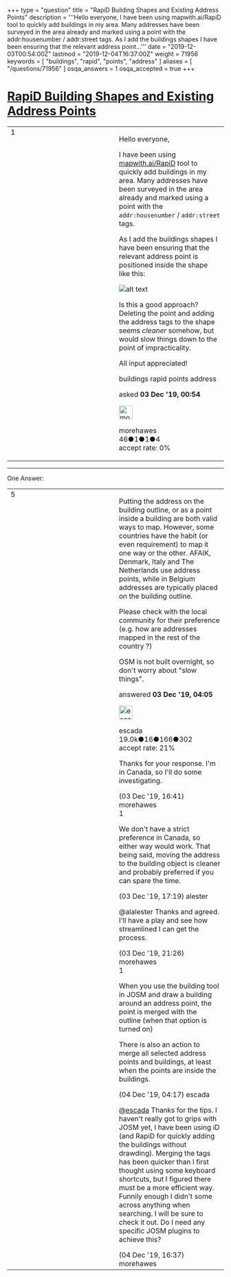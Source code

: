+++
type = "question"
title = "RapiD Building Shapes and Existing Address Points"
description = '''Hello everyone, I have been using mapwith.ai/RapiD tool to quickly add buildings in my area. Many addresses have been surveyed in the area already and marked using a point with the addr:housenumber / addr:street tags. As I add the buildings shapes I have been ensuring that the relevant address point...'''
date = "2019-12-03T00:54:00Z"
lastmod = "2019-12-04T16:37:00Z"
weight = 71956
keywords = [ "buildings", "rapid", "points", "address" ]
aliases = [ "/questions/71956" ]
osqa_answers = 1
osqa_accepted = true
+++

<div class="headNormal">

# [RapiD Building Shapes and Existing Address Points](/questions/71956/rapid-building-shapes-and-existing-address-points)

</div>

<div id="main-body">

<div id="askform">

<table id="question-table" style="width:100%;">
<colgroup>
<col style="width: 50%" />
<col style="width: 50%" />
</colgroup>
<tbody>
<tr>
<td style="width: 30px; vertical-align: top"><div class="vote-buttons">
<span id="post-71956-upvote" class="ajax-command post-vote up" rel="nofollow" title="I like this post (click again to cancel)"> </span>
<div id="post-71956-score" class="post-score" title="current number of votes">
1
</div>
<span id="post-71956-downvote" class="ajax-command post-vote down" rel="nofollow" title="I dont like this post (click again to cancel)"> </span> <span id="favorite-mark" class="ajax-command favorite-mark" rel="nofollow" title="mark/unmark this question as favorite (click again to cancel)"> </span>
<div id="favorite-count" class="favorite-count">
&#10;</div>
</div></td>
<td><div id="item-right">
<div class="question-body">
<p>Hello everyone,</p>
<p>I have been using <a href="https://mapwith.ai/rapid">mapwith.ai/RapiD</a> tool to quickly add buildings in my area. Many addresses have been surveyed in the area already and marked using a point with the <code>addr:housenumber</code> / <code>addr:street</code> tags.</p>
<p>As I add the buildings shapes I have been ensuring that the relevant address point is positioned inside the shape like this:</p>
<p><img src="https://help.openstreetmap.org/upfiles/Screen-Shot_2019-12-02_at_4.46.05_PM_copy.png" alt="alt text" /></p>
<p>Is this a good approach? Deleting the point and adding the address tags to the shape seems <em>cleaner</em> somehow, but would slow things down to the point of impracticality.</p>
<p>All input appreciated!</p>
</div>
<div id="question-tags" class="tags-container tags">
<span class="post-tag tag-link-buildings" rel="tag" title="see questions tagged &#39;buildings&#39;">buildings</span> <span class="post-tag tag-link-rapid" rel="tag" title="see questions tagged &#39;rapid&#39;">rapid</span> <span class="post-tag tag-link-points" rel="tag" title="see questions tagged &#39;points&#39;">points</span> <span class="post-tag tag-link-address" rel="tag" title="see questions tagged &#39;address&#39;">address</span>
</div>
<div id="question-controls" class="post-controls">
&#10;</div>
<div class="post-update-info-container">
<div class="post-update-info post-update-info-user">
<p>asked <strong>03 Dec '19, 00:54</strong></p>
<img src="https://secure.gravatar.com/avatar/0596e8e85e7b1cd4a03b93bd419a1022?s=32&amp;d=identicon&amp;r=g" class="gravatar" width="32" height="32" alt="morehawes&#39;s gravatar image" />
<p><span>morehawes</span><br />
<span class="score" title="46 reputation points">46</span><span title="1 badges"><span class="badge1">●</span><span class="badgecount">1</span></span><span title="1 badges"><span class="silver">●</span><span class="badgecount">1</span></span><span title="4 badges"><span class="bronze">●</span><span class="badgecount">4</span></span><br />
<span class="accept_rate" title="Rate of the user&#39;s accepted answers">accept rate:</span> <span title="morehawes has no accepted answers">0%</span></p>
</img>
</div>
</div>
<div id="comments-container-71956" class="comments-container">
&#10;</div>
<div id="comment-tools-71956" class="comment-tools">
&#10;</div>
<div class="clear">
&#10;</div>
<div id="comment-71956-form-container" class="comment-form-container">
&#10;</div>
<div class="clear">
&#10;</div>
</div></td>
</tr>
</tbody>
</table>

------------------------------------------------------------------------

<div class="tabBar">

<span id="sort-top"></span>

<div class="headQuestions">

One Answer:

</div>

</div>

<span id="71958"></span>

<div id="answer-container-71958" class="answer accepted-answer">

<table style="width:100%;">
<colgroup>
<col style="width: 50%" />
<col style="width: 50%" />
</colgroup>
<tbody>
<tr>
<td style="width: 30px; vertical-align: top"><div class="vote-buttons">
<span id="post-71958-upvote" class="ajax-command post-vote up" rel="nofollow" title="I like this post (click again to cancel)"> </span>
<div id="post-71958-score" class="post-score" title="current number of votes">
5
</div>
<span id="post-71958-downvote" class="ajax-command post-vote down" rel="nofollow" title="I dont like this post (click again to cancel)"> </span> <span class="accept-answer on" rel="nofollow" title="morehawes has selected this answer as the correct answer"> </span>
</div></td>
<td><div class="item-right">
<div class="answer-body">
<p>Putting the address on the building outline, or as a point inside a building are both valid ways to map. However, some countries have the habit (or even requirement) to map it one way or the other. AFAIK, Denmark, Italy and The Netherlands use address points, while in Belgium addresses are typically placed on the building outline.</p>
<p>Please check with the local community for their preference (e.g. how are addresses mapped in the rest of the country ?)</p>
<p>OSM is not built overnight, so don't worry about "slow things".</p>
</div>
<div class="answer-controls post-controls">
&#10;</div>
<div class="post-update-info-container">
<div class="post-update-info post-update-info-user">
<p>answered <strong>03 Dec '19, 04:05</strong></p>
<img src="https://secure.gravatar.com/avatar/813a136afe7d4c95fd5bccdd78705e0e?s=32&amp;d=identicon&amp;r=g" class="gravatar" width="32" height="32" alt="escada&#39;s gravatar image" />
<p><span>escada</span><br />
<span class="score" title="19043 reputation points"><span>19.0k</span></span><span title="16 badges"><span class="badge1">●</span><span class="badgecount">16</span></span><span title="166 badges"><span class="silver">●</span><span class="badgecount">166</span></span><span title="302 badges"><span class="bronze">●</span><span class="badgecount">302</span></span><br />
<span class="accept_rate" title="Rate of the user&#39;s accepted answers">accept rate:</span> <span title="escada has 97 accepted answers">21%</span></p>
</div>
</div>
<div id="comments-container-71958" class="comments-container">
<span id="71969"></span>
<div id="comment-71969" class="comment">
<div id="post-71969-score" class="comment-score">
&#10;</div>
<div class="comment-text">
<p>Thanks for your response. I'm in Canada, so I'll do some investigating.</p>
</div>
<div id="comment-71969-info" class="comment-info">
<span class="comment-age">(03 Dec '19, 16:41)</span> <span class="comment-user userinfo">morehawes</span>
</div>
</div>
<span id="71970"></span>
<div id="comment-71970" class="comment">
<div id="post-71970-score" class="comment-score">
1
</div>
<div class="comment-text">
<p>We don't have a strict preference in Canada, so either way would work. That being said, moving the address to the building object is cleaner and probably preferred if you can spare the time.</p>
</div>
<div id="comment-71970-info" class="comment-info">
<span class="comment-age">(03 Dec '19, 17:19)</span> <span class="comment-user userinfo">alester</span>
</div>
</div>
<span id="71971"></span>
<div id="comment-71971" class="comment">
<div id="post-71971-score" class="comment-score">
&#10;</div>
<div class="comment-text">
<p>@alalester Thanks and agreed. I'll have a play and see how streamlined I can get the process.</p>
</div>
<div id="comment-71971-info" class="comment-info">
<span class="comment-age">(03 Dec '19, 21:26)</span> <span class="comment-user userinfo">morehawes</span>
</div>
</div>
<span id="71979"></span>
<div id="comment-71979" class="comment">
<div id="post-71979-score" class="comment-score">
1
</div>
<div class="comment-text">
<p>When you use the building tool in JOSM and draw a building around an address point, the point is merged with the outline (when that option is turned on)</p>
<p>There is also an action to merge all selected address points and buildings, at least when the points are inside the buildings.</p>
</div>
<div id="comment-71979-info" class="comment-info">
<span class="comment-age">(04 Dec '19, 04:17)</span> <span class="comment-user userinfo">escada</span>
</div>
</div>
<span id="71992"></span>
<div id="comment-71992" class="comment">
<div id="post-71992-score" class="comment-score">
&#10;</div>
<div class="comment-text">
<p><a href="https://help.openstreetmap.org/users/5390/escada"></a><a href="https://help.openstreetmap.org/users/5390/escada">@escada</a> Thanks for the tips. I haven't really got to grips with JOSM yet, I have been using iD (and RapiD for quickly adding the buildings without drawding). Merging the tags has been quicker than I first thought using some keyboard shortcuts, but I figured there must be a more efficient way. Funnily enough I didn't some across anything when searching. I will be sure to check it out. Do I need any specific JOSM plugins to achieve this?</p>
</div>
<div id="comment-71992-info" class="comment-info">
<span class="comment-age">(04 Dec '19, 16:37)</span> <span class="comment-user userinfo">morehawes</span>
</div>
</div>
</div>
<div id="comment-tools-71958" class="comment-tools">
&#10;</div>
<div class="clear">
&#10;</div>
<div id="comment-71958-form-container" class="comment-form-container">
&#10;</div>
<div class="clear">
&#10;</div>
</div></td>
</tr>
</tbody>
</table>

</div>

<div class="paginator-container-left">

</div>

</div>

</div>

